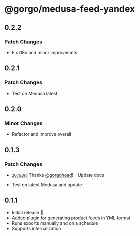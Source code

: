# @gorgo/medusa-feed-yandex

## 0.2.2

### Patch Changes

- Fix i18n and minor improvemnts

## 0.2.1

### Patch Changes

- Test on Medusa latest

## 0.2.0

### Minor Changes

- Refactor and improve overall

## 0.1.3

### Patch Changes

- [`26da19d`](https://github.com/gorgojs/medusa-gorgo/commit/26da19daf9d49c08d5faf1fa727f19924d1d024b) Thanks [@gorgohead](https://github.com/gorgohead)! - Update docs

- Test on latest Medusa and update

## 0.1.1

- Initial release 🎉
- Added plugin for generating product feeds in YML format
- Runs exports manually and on a schedule
- Supports internalization
